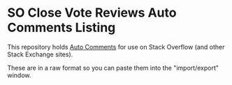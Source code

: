 # SO Close Vote Reviews Auto Comments Listing

This repository holds [Auto Comments][1] for use on Stack Overflow (and other Stack Exchange sites).

These are in a raw format so you can paste them into the "import/export" window.


 [1]: http://stackapps.com/questions/2116/autoreviewcomments-pro-forma-comments-for-se
